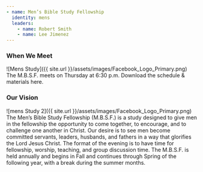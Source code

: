 ```yaml
---
- name: Men’s Bible Study Fellowship
  identity: mens
  leaders:
    - name: Robert Smith
    - name: Lee Jimenez
---
```


### When We Meet
![Mens Study]({{ site.url }}/assets/images/Facebook_Logo_Primary.png)
The M.B.S.F. meets on Thursday at 6:30 p.m. Download the schedule & materials here.

### Our Vision
![mens Study 2]({{ site.url }}/assets/images/Facebook_Logo_Primary.png)
The Men’s Bible Study Fellowship (M.B.S.F.) is a study designed to give men in the fellowship the opportunity to come together, to encourage, and to challenge one another in Christ. Our desire is to see men become committed servants, leaders, husbands, and fathers in a way that glorifies the Lord Jesus Christ.
The format of the evening is to have time for fellowship, worship, teaching, and group discussion time. The M.B.S.F. is held annually and begins in Fall and continues through Spring of the following year, with a break during the summer months. 